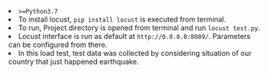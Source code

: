 <li><code>>=Python3.7</code></li>
<li>To install locust, <code>pip install locust</code> is executed from terminal.</li>
<li>To run, Project directory is opened from terminal and run <code>locust test.py</code>.</li>
<li>Locust interface is run as default at <code>http://0.0.0.0:8089/</code>. Parameters can be configured from there.</li>
<li>In this load test, test data was collected by considering situation of our country that just happened earthquake.</li>
